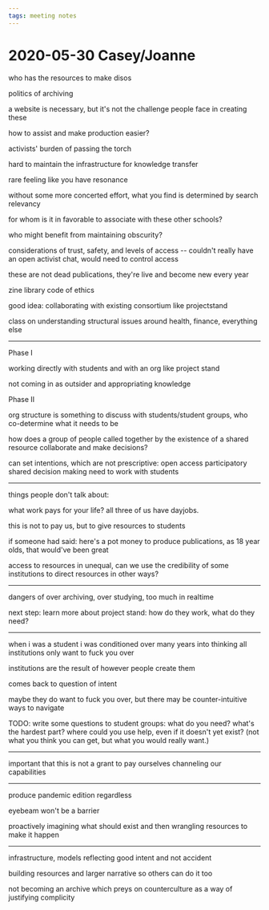 ```yaml
---
tags: meeting notes
---
```


# 2020-05-30 Casey/Joanne

who has the resources to make disos

politics of archiving

a website is necessary, but it's not the challenge people face in creating these

how to assist and make production easier?

activists' burden of passing the torch

hard to maintain the infrastructure for knowledge transfer

rare feeling like you have resonance 

without some more concerted effort, what you find is determined by search relevancy

for whom is it in favorable to associate with these other schools?

who might benefit from maintaining obscurity?

considerations of trust, safety, and levels of access -- couldn't really have an open activist chat, would need to control access

these are not dead publications, they're live and become new every year

zine library code of ethics

good idea: collaborating with existing consortium like projectstand

class on understanding structural issues around health, finance, everything else

---

Phase I

working directly with students and with an org like project stand

not coming in as outsider and appropriating knowledge

Phase II

org structure is something to discuss with students/student groups, who co-determine what it needs to be

how does a group of people called together by the existence of a shared resource collaborate and make decisions?

can set intentions, which are not prescriptive:
open access
participatory
shared decision making
need to work with students

---

things people don't talk about:

what work pays for your life? all three of us have dayjobs.

this is not to pay us, but to give resources to students

if someone had said: here's a pot money to produce publications, as 18 year olds, that would've been great

access to resources in unequal, can we use the credibility of some institutions to direct resources in other ways?

---

dangers of over archiving, over studying, too much in realtime

next step: learn more about project stand: how do they work, what do they need?

---

when i was a student i was conditioned over many years into thinking all institutions only want to fuck you over

institutions are the result of however people create them

comes back to question of intent

maybe they do want to fuck you over, but there may be counter-intuitive ways to navigate

TODO: write some questions to student groups: what do you need? what's the hardest part? where could you use help, even if it doesn't yet exist? (not what you think you can get, but what you would really want.)

---

important that this is not a grant to pay ourselves
channeling our capabilities

---

produce pandemic edition regardless

eyebeam won't be a barrier

proactively imagining what should exist and then wrangling resources to make it happen

---

infrastructure, models reflecting good intent and not accident

building resources and larger narrative so others can do it too

not becoming an archive which preys on counterculture as a way of justifying complicity